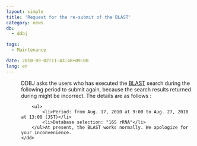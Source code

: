 ```yaml
---
layout: simple
title: 'Request for the re-submit of the BLAST'
category: news
db:
  - ddbj

tags:
  - Maintenance

date: 2010-09-02T11:43:48+09:00
lang: en
---
```


<dl>
    <dd>DDBJ asks the users who has executed the <a href="http://blast.ddbj.nig.ac.jp/top-e.html">BLAST</a> search during the following period to submit again, because the search results returned during might be incorrect. The details are as follows :

        <ul>
            <li>Period: from Aug. 17, 2010 at 9:00 to Aug. 27, 2010 at 13:00 (JST)</li>
            <li>Database selection: "16S rRNA"</li>
        </ul>At present, the BLAST works normally. We apologize for your inconvenience.
    </dd>
</dl>
